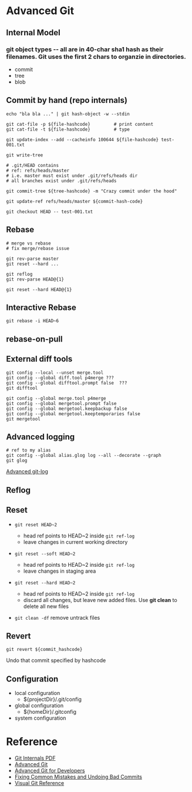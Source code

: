 # Advanced Git

## Internal Model
### git object types -- all are in 40-char sha1 hash as their filenames. Git uses the first 2 chars to organzie in directories.
* commit 
* tree 
* blob

## Commit by hand (repo internals)
```
echo "bla bla ..." | git hash-object -w --stdin

git cat-file -p ${file-hashcode}         # print content
git cat-file -t ${file-hashcode}         # type

git update-index --add --cacheinfo 100644 ${file-hashcode} test-001.txt

git write-tree

# .git/HEAD contains
# ref: refs/heads/master
# i.e. master must exist under .git/refs/heads dir
# all branches exist under .git/refs/heads

git commit-tree ${tree-hashcode} -m "Crazy commit under the hood"

git update-ref refs/heads/master ${commit-hash-code}

git checkout HEAD -- test-001.txt

```
## Rebase
```
# merge vs rebase 
# fix merge/rebase issue

git rev-parse master 
git reset --hard ...

git reflog 
git rev-parse HEAD@{1}

git reset --hard HEAD@{1}

```
## Interactive Rebase
```
git rebase -i HEAD~6
```
## rebase-on-pull
## External diff tools
```
git config --local --unset merge.tool
git config --global diff.tool p4merge ???
git config --global difftool.prompt false  ???
git difftool

git config --global merge.tool p4merge
git config --global mergetool.prompt false
git config --global mergetool.keepbackup false
git config --global mergetool.keeptemporaries false
git mergetool
```
## Advanced logging
```
# ref to my alias
git config --global alias.glog log --all --decorate --graph
git glog
```
[Advanced git-log](https://www.atlassian.com/git/tutorials/git-log)
## Reflog
## Reset 
* `git reset HEAD~2`
    * head ref points to HEAD~2 inside `git ref-log`
    * leave changes in current working directory
* `git reset --soft HEAD~2`
    * head ref points to HEAD~2 inside `git ref-log`
    * leave changes in staging area
* `git reset --hard HEAD~2`
    * head ref points to HEAD~2 inside `git ref-log`
    * discard all changes, but leave new added files. Use **git clean** to delete all new files

* `git clean -df`
remove untrack files

## Revert
`git revert ${commit_hashcode}`

Undo that commit specified by hashcode

## Configuration
- local configuration
    - ${projectDir}/.git/config
- global configuration
    - ${homeDir}/.gitconfig
- system configuration


# Reference
- [Git Internals PDF](https://github.com/pluralsight/git-internals-pdf)
- [Advanced Git](https://www.youtube.com/watch?v=0SJCYPsef54)
- [Advanced Git for Developers](https://www.youtube.com/watch?v=duqBHik7nRo)
- [Fixing Common Mistakes and Undoing Bad Commits](https://www.youtube.com/watch?v=FdZecVxzJbk)
- [Visual Git Reference](https://marklodato.github.io/visual-git-guide/index-en.html)